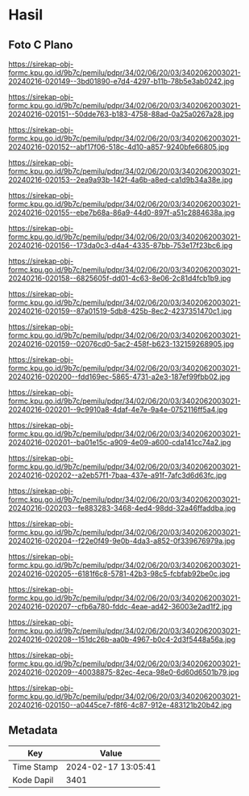 # Hasil

## Foto C Plano

https://sirekap-obj-formc.kpu.go.id/9b7c/pemilu/pdpr/34/02/06/20/03/3402062003021-20240216-020149--3bd01890-e7d4-4297-b11b-78b5e3ab0242.jpg

https://sirekap-obj-formc.kpu.go.id/9b7c/pemilu/pdpr/34/02/06/20/03/3402062003021-20240216-020151--50dde763-b183-4758-88ad-0a25a0267a28.jpg

https://sirekap-obj-formc.kpu.go.id/9b7c/pemilu/pdpr/34/02/06/20/03/3402062003021-20240216-020152--abf17f06-518c-4d10-a857-9240bfe66805.jpg

https://sirekap-obj-formc.kpu.go.id/9b7c/pemilu/pdpr/34/02/06/20/03/3402062003021-20240216-020153--2ea9a93b-142f-4a6b-a8ed-ca1d9b34a38e.jpg

https://sirekap-obj-formc.kpu.go.id/9b7c/pemilu/pdpr/34/02/06/20/03/3402062003021-20240216-020155--ebe7b68a-86a9-44d0-897f-a51c2884638a.jpg

https://sirekap-obj-formc.kpu.go.id/9b7c/pemilu/pdpr/34/02/06/20/03/3402062003021-20240216-020156--173da0c3-d4a4-4335-87bb-753e17f23bc6.jpg

https://sirekap-obj-formc.kpu.go.id/9b7c/pemilu/pdpr/34/02/06/20/03/3402062003021-20240216-020158--6825605f-dd01-4c63-8e06-2c81d4fcb1b9.jpg

https://sirekap-obj-formc.kpu.go.id/9b7c/pemilu/pdpr/34/02/06/20/03/3402062003021-20240216-020159--87a01519-5db8-425b-8ec2-4237351470c1.jpg

https://sirekap-obj-formc.kpu.go.id/9b7c/pemilu/pdpr/34/02/06/20/03/3402062003021-20240216-020159--02076cd0-5ac2-458f-b623-132159268905.jpg

https://sirekap-obj-formc.kpu.go.id/9b7c/pemilu/pdpr/34/02/06/20/03/3402062003021-20240216-020200--fdd169ec-5865-4731-a2e3-187ef99fbb02.jpg

https://sirekap-obj-formc.kpu.go.id/9b7c/pemilu/pdpr/34/02/06/20/03/3402062003021-20240216-020201--9c9910a8-4daf-4e7e-9a4e-0752116ff5a4.jpg

https://sirekap-obj-formc.kpu.go.id/9b7c/pemilu/pdpr/34/02/06/20/03/3402062003021-20240216-020201--ba01e15c-a909-4e09-a600-cda141cc74a2.jpg

https://sirekap-obj-formc.kpu.go.id/9b7c/pemilu/pdpr/34/02/06/20/03/3402062003021-20240216-020202--a2eb57f1-7baa-437e-a91f-7afc3d6d63fc.jpg

https://sirekap-obj-formc.kpu.go.id/9b7c/pemilu/pdpr/34/02/06/20/03/3402062003021-20240216-020203--fe883283-3468-4ed4-98dd-32a46ffaddba.jpg

https://sirekap-obj-formc.kpu.go.id/9b7c/pemilu/pdpr/34/02/06/20/03/3402062003021-20240216-020204--f22e0f49-9e0b-4da3-a852-0f339676979a.jpg

https://sirekap-obj-formc.kpu.go.id/9b7c/pemilu/pdpr/34/02/06/20/03/3402062003021-20240216-020205--6181f6c8-5781-42b3-98c5-fcbfab92be0c.jpg

https://sirekap-obj-formc.kpu.go.id/9b7c/pemilu/pdpr/34/02/06/20/03/3402062003021-20240216-020207--cfb6a780-fddc-4eae-ad42-36003e2ad1f2.jpg

https://sirekap-obj-formc.kpu.go.id/9b7c/pemilu/pdpr/34/02/06/20/03/3402062003021-20240216-020208--151dc26b-aa0b-4967-b0c4-2d3f5448a56a.jpg

https://sirekap-obj-formc.kpu.go.id/9b7c/pemilu/pdpr/34/02/06/20/03/3402062003021-20240216-020209--40038875-82ec-4eca-98e0-6d60d6501b79.jpg

https://sirekap-obj-formc.kpu.go.id/9b7c/pemilu/pdpr/34/02/06/20/03/3402062003021-20240216-020150--a0445ce7-f8f6-4c87-912e-483121b20b42.jpg


## Metadata

| Key        | Value               |
| ---------- | ------------------- |
| Time Stamp | 2024-02-17 13:05:41 |
| Kode Dapil | 3401                |



